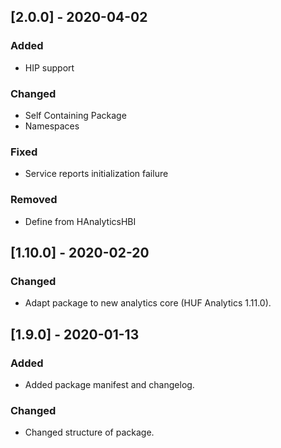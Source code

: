 ## [2.0.0] - 2020-04-02
### Added
- HIP support

### Changed
- Self Containing Package
- Namespaces

### Fixed
- Service reports initialization failure

### Removed
- Define from HAnalyticsHBI

## [1.10.0] - 2020-02-20
### Changed
- Adapt package to new analytics core (HUF Analytics 1.11.0).

## [1.9.0] - 2020-01-13
### Added
- Added package manifest and changelog.

### Changed
- Changed structure of package.